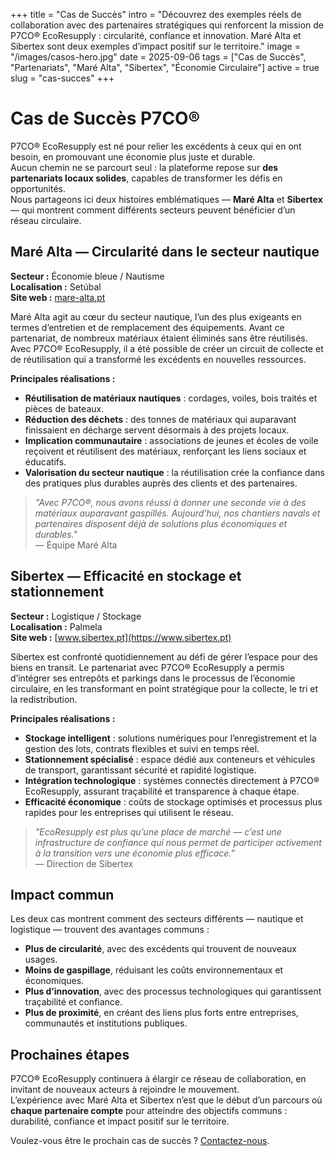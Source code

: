 +++
title = "Cas de Succès"
intro = "Découvrez des exemples réels de collaboration avec des partenaires stratégiques qui renforcent la mission de P7CO® EcoResupply : circularité, confiance et innovation. Maré Alta et Sibertex sont deux exemples d’impact positif sur le territoire."
image = "/images/casos-hero.jpg"
date = 2025-09-06
tags = ["Cas de Succès", "Partenariats", "Maré Alta", "Sibertex", "Économie Circulaire"]
active = true
slug = "cas-succes"
+++

# Cas de Succès P7CO®

P7CO® EcoResupply est né pour relier les excédents à ceux qui en ont besoin, en promouvant une économie plus juste et durable.  
Aucun chemin ne se parcourt seul : la plateforme repose sur **des partenariats locaux solides**, capables de transformer les défis en opportunités.  
Nous partageons ici deux histoires emblématiques — **Maré Alta** et **Sibertex** — qui montrent comment différents secteurs peuvent bénéficier d’un réseau circulaire.

## Maré Alta — Circularité dans le secteur nautique

**Secteur :** Économie bleue / Nautisme  
**Localisation :** Setúbal  
**Site web :** [mare-alta.pt](https://www.mare-alta.pt)

Maré Alta agit au cœur du secteur nautique, l’un des plus exigeants en termes d’entretien et de remplacement des équipements. Avant ce partenariat, de nombreux matériaux étaient éliminés sans être réutilisés.  
Avec P7CO® EcoResupply, il a été possible de créer un circuit de collecte et de réutilisation qui a transformé les excédents en nouvelles ressources.

**Principales réalisations :**

- **Réutilisation de matériaux nautiques** : cordages, voiles, bois traités et pièces de bateaux.  
- **Réduction des déchets** : des tonnes de matériaux qui auparavant finissaient en décharge servent désormais à des projets locaux.  
- **Implication communautaire** : associations de jeunes et écoles de voile reçoivent et réutilisent des matériaux, renforçant les liens sociaux et éducatifs.  
- **Valorisation du secteur nautique** : la réutilisation crée la confiance dans des pratiques plus durables auprès des clients et des partenaires.

> _"Avec P7CO®, nous avons réussi à donner une seconde vie à des matériaux auparavant gaspillés. Aujourd’hui, nos chantiers navals et partenaires disposent déjà de solutions plus économiques et durables."_  
— Équipe Maré Alta

## Sibertex — Efficacité en stockage et stationnement

**Secteur :** Logistique / Stockage  
**Localisation :** Palmela  
**Site web :** [www.sibertex.pt](https://www.sibertex.pt)

Sibertex est confronté quotidiennement au défi de gérer l’espace pour des biens en transit. Le partenariat avec P7CO® EcoResupply a permis d’intégrer ses entrepôts et parkings dans le processus de l’économie circulaire, en les transformant en point stratégique pour la collecte, le tri et la redistribution.

**Principales réalisations :**

- **Stockage intelligent** : solutions numériques pour l’enregistrement et la gestion des lots, contrats flexibles et suivi en temps réel.  
- **Stationnement spécialisé** : espace dédié aux conteneurs et véhicules de transport, garantissant sécurité et rapidité logistique.  
- **Intégration technologique** : systèmes connectés directement à P7CO® EcoResupply, assurant traçabilité et transparence à chaque étape.  
- **Efficacité économique** : coûts de stockage optimisés et processus plus rapides pour les entreprises qui utilisent le réseau.

> _"EcoResupply est plus qu’une place de marché — c’est une infrastructure de confiance qui nous permet de participer activement à la transition vers une économie plus efficace."_  
— Direction de Sibertex

## Impact commun

Les deux cas montrent comment des secteurs différents — nautique et logistique — trouvent des avantages communs :

- **Plus de circularité**, avec des excédents qui trouvent de nouveaux usages.  
- **Moins de gaspillage**, réduisant les coûts environnementaux et économiques.  
- **Plus d’innovation**, avec des processus technologiques qui garantissent traçabilité et confiance.  
- **Plus de proximité**, en créant des liens plus forts entre entreprises, communautés et institutions publiques.

## Prochaines étapes

P7CO® EcoResupply continuera à élargir ce réseau de collaboration, en invitant de nouveaux acteurs à rejoindre le mouvement.  
L’expérience avec Maré Alta et Sibertex n’est que le début d’un parcours où **chaque partenaire compte** pour atteindre des objectifs communs : durabilité, confiance et impact positif sur le territoire.

Voulez-vous être le prochain cas de succès ? [Contactez-nous](/fr/home/contact).
